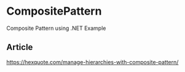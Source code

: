 # CompositePattern
Composite Pattern using .NET Example    

## Article
https://hexquote.com/manage-hierarchies-with-composite-pattern/
